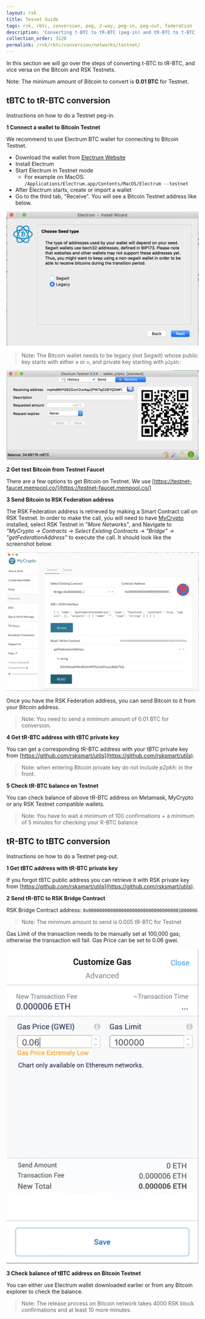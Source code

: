 ```yaml
---
layout: rsk
title: Tesnet Guide
tags: rsk, rbtc, conversion, peg, 2-way, peg-in, peg-out, federation
description: 'Converting t-BTC to tR-BTC (peg-in) and tR-BTC to t-BTC (peg-out).'
collection_order: 3120
permalink: /rsk/rbtc/conversion/networks/testnet/
---
```


In this section we will go over the steps of converting t-BTC to tR-BTC,
and vice versa on the Bitcoin and RSK Testnets.

Note:
The minimum amount of Bitcoin to convert is **0.01 BTC** for Testnet.

## tBTC to tR-BTC conversion

Instructions on how to do a Testnet peg-in.

**1 Connect a wallet to Bitcoin Testnet**

We recommend to use Electrum BTC wallet for connecting to Bitcoin Testnet.

- Download the wallet from
  [Electrum Website](https://bitzuma.com/posts/a-beginners-guide-to-the-electrum-bitcoin-wallet/)
- Install Electrum
- Start Electrum in Testnet mode
  - For example on MacOS:
    `/Applications/Electrum.app/Contents/MacOS/Electrum --testnet`
- After Electrum starts, create or import a wallet
- Go to the third tab, "Receive".
  You will see a Bitcoin Testnet address like below.

![Create a Legacy (`p2pkh`) wallet](/dist/images/legacy-private-key.png)

> Note: The Bitcoin wallet needs to be legacy (not Segwit)
> whose public key starts with either `m` or `n`,
> and private key starting with `p2pkh:`

![Get a Bitcoin Testnet address in Electrum Wallet](/dist/images/electrum-wallet.png)

**2 Get test Bitcoin from Testnet Faucet**

There are a few options to get Bitcoin on Testnet.
We use [https://testnet-faucet.mempool.co/](https://testnet-faucet.mempool.co/)

**3 Send Bitcoin to RSK Federation address**

The RSK Federation address is retrieved by making a Smart Contract call
on RSK Testnet.
In order to make the call, you will need to have
[MyCrypto](https://mycrypto.com/contracts/interact)
installed, select RSK Testnet in
_"More Networks"_, and Navigate to _"MyCrypto -> Contracts -> Select Existing Contracts -> "Bridge" -> "getFederationAddress"_
to execute the call.
It should look like the screenshot below.

![Get RSK Federation address from MyCrypto](/dist/images/mycrypto-federation.png)

Once you have the RSK Federation address,
you can send Bitcoin to it from your Bitcoin address.

> Note: You need to send a minimum amount of 0.01 BTC for conversion.

**4 Get tR-BTC address with tBTC private key**

You can get a corresponding tR-BTC address with your tBTC private key from [https://github.com/rsksmart/utils](https://github.com/rsksmart/utils).

> Note: when entering Bitcoin private key do not include _p2pkh:_ in the front.

**5 Check tR-BTC balance on Testnet**

You can check balance of above tR-BTC address on Metamask,
MyCrypto or any RSK Testnet compatible wallets.

> Note: You have to wait a minimum of 100 confirmations +
> a minimum of 5 minutes for checking your R-BTC balance

## tR-BTC to tBTC conversion

Instructions on how to do a Testnet peg-out.

**1 Get tBTC address with tR-BTC private key**

If you forgot tBTC public address you can retrieve it with RSK private key
from [https://github.com/rsksmart/utils](https://github.com/rsksmart/utils).

**2 Send tR-BTC to RSK Bridge Contract**

RSK Bridge Contract address: `0x0000000000000000000000000000000001000006`

> Note: The minimum amount to send is 0.005 tR-BTC for Testnet

Gas Limit of the transaction needs to be manually set at 100,000 gas;
otherwise the transaction will fail.
Gas Price can be set to 0.06 gwei.

![Customize Gas in Metamask before send transaction on RSK](/dist/images/metamask-gas-limit.png)

**3 Check balance of tBTC address on Bitcoin Testnet**

You can either use Electrum wallet downloaded earlier or from
any Bitcoin explorer to check the balance.

> Note: The release process on Bitcoin network takes
> 4000 RSK block confirmations and at least 10 more minutes.
